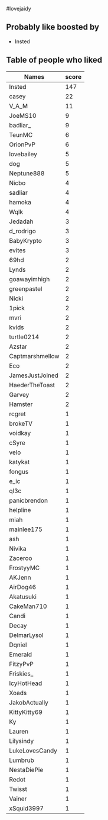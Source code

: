 #lovejaidy
## Probably like boosted by 
+ Insted
## Table of people who liked
Names | score
--- | ---
Insted | 147
casey | 22
V_A_M | 11
JoeMS10 | 9
badliar_ | 9
TeunMC | 6
OrionPvP | 6
lovebailey | 5
dog | 5
Neptune888 | 5
Nicbo | 4
sadliar | 4
hamoka | 4
Wqlk | 4
Jedadah | 3
d_rodrigo | 3
BabyKrypto | 3
evites | 3
69hd | 2
Lynds | 2
goawayimhigh | 2
greenpastel | 2
Nicki | 2
1pick | 2
mvri | 2
kvids | 2
turtle0214 | 2
Azstar | 2
Captmarshmellow | 2
Eco | 2
JamesJustJoined | 2
HaederTheToast | 2
Garvey | 2
Hamster | 2
rcgret | 1
brokeTV | 1
voidkay | 1
cSyre | 1
velo | 1
katykat | 1
fongus | 1
e_ic | 1
ql3c | 1
panicbrendon | 1
helpline | 1
miah | 1
mainlee175 | 1
ash | 1
Nivika | 1
Zaceroo | 1
FrostyyMC | 1
AKJenn | 1
AirDog46 | 1
Akatusuki | 1
CakeMan710 | 1
Candi | 1
Decay | 1
DelmarLysol | 1
Dqniel | 1
Emerald | 1
FitzyPvP | 1
Friskies_ | 1
IcyHotHead | 1
Xoads | 1
JakobActually | 1
KittyKitty69 | 1
Ky | 1
Lauren | 1
Lilysindy | 1
LukeLovesCandy | 1
Lumbrub | 1
NestaDiePie | 1
Redot | 1
Twisst | 1
Vainer | 1
xSquid3997 | 1
